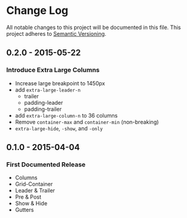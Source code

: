# Change Log
All notable changes to this project will be documented in this file.
This project adheres to [Semantic Versioning](http://semver.org/).

## 0.2.0 - 2015-05-22
### Introduce Extra Large Columns
- Increase large breakpoint to 1450px
- add `extra-large-leader-n`
	- trailer
	- padding-leader
	- padding-trailer
- add `extra-large-column-n` to 36 columns
- Remove `container-max` and `container-min` (non-breaking)
- `extra-large-hide`, `-show`, and `-only`

## 0.1.0 - 2015-04-04
### First Documented Release
- Columns
- Grid-Container
- Leader & Trailer
- Pre & Post
- Show & Hide
- Gutters
